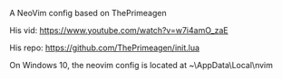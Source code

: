 A NeoVim config based on ThePrimeagen



His vid: https://www.youtube.com/watch?v=w7i4amO_zaE



His repo: https://github.com/ThePrimeagen/init.lua



On Windows 10, the neovim config is located at ~\AppData\Local\nvim